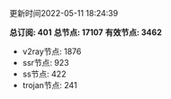 更新时间2022-05-11 18:24:39

**总订阅: 401**
**总节点: 17107**
**有效节点: 3462**
- v2ray节点: 1876
- ssr节点: 923
- ss节点: 422
- trojan节点: 241
